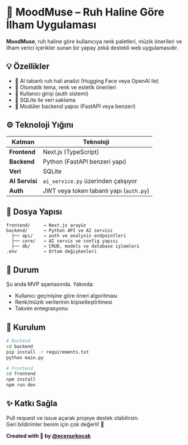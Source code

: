 # 🎨 MoodMuse – Ruh Haline Göre İlham Uygulaması

**MoodMuse**, ruh haline göre kullanıcıya renk paletleri, müzik önerileri ve ilham verici içerikler sunan bir yapay zekâ destekli web uygulamasıdır.

## 💡 Özellikler
- 🧠 AI tabanlı ruh hali analizi (Hugging Face veya OpenAI ile)
- 🎨 Otomatik tema, renk ve estetik önerileri
- 🔐 Kullanıcı girişi (auth sistemi)
- 💾 SQLite ile veri saklama
- 🧩 Modüler backend yapısı (FastAPI veya benzeri)

## ⚙️ Teknoloji Yığını

| Katman    | Teknoloji   |
|-----------|-------------|
| **Frontend** | Next.js (TypeScript) |
| **Backend**  | Python (FastAPI benzeri yapı) |
| **Veri**     | SQLite |
| **AI Servisi** | `ai_service.py` üzerinden çalışıyor |
| **Auth**    | JWT veya token tabanlı yapı (`auth.py`) |

## 📁 Dosya Yapısı

```
frontend/     → Next.js arayüz  
backend/      → Python API ve AI servisi  
  ├── api/    → auth ve analysis endpointleri  
  ├── core/   → AI servis ve config yapısı  
  ├── db/     → CRUD, models ve database işlemleri  
.env          → Ortam değişkenleri  
```

## 🚧 Durum
Şu anda MVP aşamasında. Yakında:
- Kullanıcı geçmişine göre öneri algoritması
- Renk/müzik verilerinin kişiselleştirilmesi
- Takvim entegrasyonu

## 📌 Kurulum

```bash
# Backend
cd backend
pip install -r requirements.txt
python main.py

# Frontend
cd frontend
npm install
npm run dev
```


## ✨ Katkı Sağla

Pull request ve issue açarak projeye destek olabilirsin.  
Geri bildirimler benim için çok değerli! 💌

**Created with 💖 by [@ecenurkocak](https://github.com/ecenurkocak)**